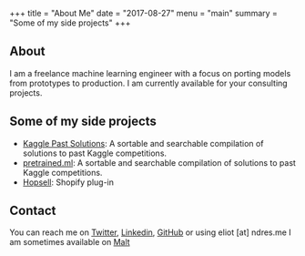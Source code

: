 +++
title = "About Me"
date = "2017-08-27"
menu = "main"
summary = "Some of my side projects"
+++

## About
I am a freelance machine learning engineer with a focus on porting models from prototypes to production. I am currently available for your consulting projects. 

## Some of my side projects

- [Kaggle Past Solutions](http://ndres.me/kaggle-past-solutions/): A sortable and searchable compilation of solutions to past Kaggle competitions.
- [pretrained.ml](http://pretrained.ml/): A sortable and searchable compilation of solutions to past Kaggle competitions.
- [Hopsell](https://hopsell.co/): Shopify plug-in


## Contact

You can reach me on [Twitter](https://twitter.com/eliotandres), [Linkedin](https://www.linkedin.com/in/eliotandres), [GitHub](https://github.com/EliotAndres) or using eliot [at] ndres.me
I am sometimes available on [Malt](https://www.malt.fr/profile/eliotandres)

